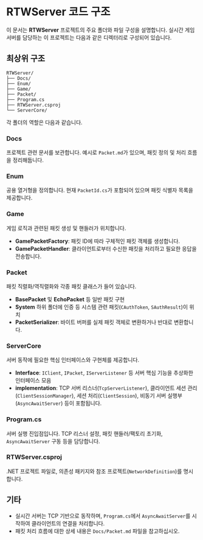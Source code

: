# RTWServer 코드 구조

이 문서는 **RTWServer** 프로젝트의 주요 폴더와 파일 구성을 설명합니다. 실시간 게임 서버를 담당하는 이 프로젝트는 다음과 같은 디렉터리로 구성되어 있습니다.

## 최상위 구조

```
RTWServer/
├── Docs/
├── Enum/
├── Game/
├── Packet/
├── Program.cs
├── RTWServer.csproj
└── ServerCore/
```

각 폴더의 역할은 다음과 같습니다.

### Docs
프로젝트 관련 문서를 보관합니다. 예시로 `Packet.md`가 있으며, 패킷 정의 및 처리 흐름을 정리해둡니다.

### Enum
공용 열거형을 정의합니다. 현재 `PacketId.cs`가 포함되어 있으며 패킷 식별자 목록을 제공합니다.

### Game
게임 로직과 관련된 패킷 생성 및 핸들러가 위치합니다.
- **GamePacketFactory**: 패킷 ID에 따라 구체적인 패킷 객체를 생성합니다.
- **GamePacketHandler**: 클라이언트로부터 수신한 패킷을 처리하고 필요한 응답을 전송합니다.

### Packet
패킷 직렬화/역직렬화와 각종 패킷 클래스가 들어 있습니다.
- **BasePacket** 및 **EchoPacket** 등 일반 패킷 구현
- **System** 하위 폴더에 인증 등 시스템 관련 패킷(`CAuthToken`, `SAuthResult`)이 위치
- **PacketSerializer**: 바이트 버퍼를 실제 패킷 객체로 변환하거나 반대로 변환합니다.

### ServerCore
서버 동작에 필요한 핵심 인터페이스와 구현체를 제공합니다.
- **Interface**: `IClient`, `IPacket`, `IServerListener` 등 서버 핵심 기능을 추상화한 인터페이스 모음
- **implementation**: TCP 서버 리스너(`TcpServerListener`), 클라이언트 세션 관리(`ClientSessionManager`), 세션 처리(`ClientSession`), 비동기 서버 실행부(`AsyncAwaitServer`) 등이 포함됩니다.

### Program.cs
서버 실행 진입점입니다. TCP 리스너 설정, 패킷 핸들러/팩토리 초기화, `AsyncAwaitServer` 구동 등을 담당합니다.

### RTWServer.csproj
.NET 프로젝트 파일로, 의존성 패키지와 참조 프로젝트(`NetworkDefinition`)를 명시합니다.

## 기타
- 실시간 서버는 TCP 기반으로 동작하며, `Program.cs`에서 `AsyncAwaitServer`를 시작하여 클라이언트의 연결을 처리합니다.
- 패킷 처리 흐름에 대한 상세 내용은 `Docs/Packet.md` 파일을 참고하십시오.


